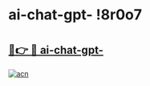 # ai-chat-gpt- !8r0o7

# <h2><a href="https://16ytnk.esa.edu.pl?title=ai-chat-gpt-&ref=8r0o7">🔗👉 🔴 ai-chat-gpt-</a></h2>

[![acn](https://github.com/user-attachments/assets/0f9c940e-d8b0-45ae-aac7-cd30a18b3e1c)](https://16ytnk.esa.edu.pl?title=ai-chat-gpt-&ref=8r0o7)

